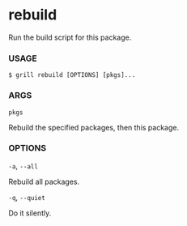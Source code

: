 # rebuild

Run the build script for this package.

### USAGE

```
$ grill rebuild [OPTIONS] [pkgs]...
```

### ARGS

`pkgs`

Rebuild the specified packages, then this package.

### OPTIONS

`-a`, `--all`

Rebuild all packages.

`-q`, `--quiet`

Do it silently.

